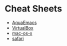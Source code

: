 # Cheat Sheets

* [AquaEmacs](AquaEmacs.html)
* [VirtualBox](VirtualBox.html)
* [mac-os-x](mac-os-x.html)
* [safari](safari.html)
